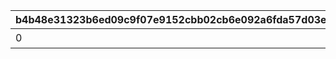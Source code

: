 |b4b48e31323b6ed09c9f07e9152cbb02cb6e092a6fda57d03e275c4d3901a4e0|39c731f6b9abc3368ebb9eb731b3c9966811726e3b00296520d496561b562d24|56ca91bdb98bab4345ff65c1291b8d511e9a8101f43e5dd38589dcdf3ffa7281|b6100e1bf7187229cf458e76e05debdb7d162afd26119723df21a84ec681a055|300e8be7e2845e49fe0462090e54ed5d42a2520a2bfaa0c0309702b361b89dec|3d751dd1ec1b851d0b47aa9a30039d1221c8690c9d4de86e1fa1b3dcd10bc930|9af47ccf134db5078a14794cf87f3bae08ccb24368a6b866487b01d918782b20|b2122aca528e2b547314ae4e798996cb70c99e4def3094b1926b841e8d15b9fa|9b3fd2d2f8fda4e249aa3b54e64ca847a1dd89921dc1a6a6966b87ec66fa65ea|08fb1fc17107376895cb3dcf12978f86a01596704e227df5d418bd9e971cece4|af039ca8866bcefaef82222f8feb4d81c497a7e2b699068586540520efb1b172|5d8d51181a6b049c4bf66233b5ec06b94316dd5bb7c73b234b4cdea8718338b1|95ec0299803d625dd31a6315533528e2f3984cf8fc26a541a8d036dcdc3d74dd|be2f3a20bc34a785f596a3e683e2f98498159fa72d09bd38b7dfb049414012c8|3d7466881bf901d0f95a149f1e7563cd1873b3fbe83025bcac033dfb913106ca|c2991633ec2304fd7221cde4b2b17ec584328fcfe79ae92ca13747e1cf8bcaf7|5e2781c70181a6523ac73709e732c032b767d2f8426ea51e319c9640f619765a|94ca7eb62fba4f89307d11333efd15d106c5d45b591b4a00502cc50de34aade0|24fcf52afe7e1b32b3b5b020ae66e9fb0fa3a6007f6c46990397102863a6f3b2|
| --- | --- | --- | --- | --- | --- | --- | --- | --- | --- | --- | --- | --- | --- | --- | --- | --- | --- | --- |
|0|15|0|7|0|0|0|0|1113|0|二人のお手伝いの合計で200000pt獲得しよう|0|0|0|1|200000|0|0|0|